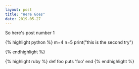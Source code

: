 ```yaml
---
layout: post
title: "Here Goes"
date: 2019-05-27
---
```


So here's post number 1

{%  highlight python %}
    m=4
    n=5
    print("this is the second try")


{%  endhighlight %}

{% highlight ruby %}
def foo
  puts 'foo'
end
{% endhighlight %}
